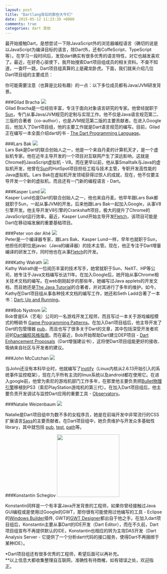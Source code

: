 ```yaml
---
layout: post
title: "Dartlang背后的那些大牛们"
date: 2015-05-12 11:23:39 +0800
comments: true
categories: dart 其他
---
```

最开始接触Dart，是想尝试一下除JavaScript外的浏览器编程语言（确切的说是以JavaScript为编译目标的语言，除Dart外，还有CoffeScript、TypeScript等）。在学习一段时间后，发现dart确实有很多优秀的语言特性，对它也越发喜欢了。最近，在好奇心驱使下，我开始搜索Dart项目组成员的相关资料。不查不知道，一查吓一跳，Dart项目组真算的上是藏龙卧虎。下面，我们就来介绍几位Dart项目组的主要成员：

你可能需要注意（也算是比较有趣）的一点：以下多位成员都有Java/JVM研发背景。

###Gilad Bracha
<img src="{{ root_url }}/images/custom/dart/people/Gilad.jpg" /><br/>
Gilad Bracha是一位经验丰富，专注于面向对象语言研究的专家。他曾经就职于[Sun][1]，专门从事Java/JVM规范的定制与实现工作。他不仅是Java语言规范第二、三版的合著者（co-author），也是JVM规范第二版的主要贡献者。在进入Google后，他加入了Dart项目组，他的主要工作就是Dart语言规范的编写。目前，Gilad正在编写一本全面介绍dart的书 - [The Dart Programming Language][10]。

<!-- more -->
###Lars Bak
<img src="{{ root_url }}/images/custom/dart/people/Lars.jpg" /><br/>
Lars Bak是Dart的联合创始人之一，他是一个来自丹麦的计算机天才，是一个虚拟机专家。他在近年主导开发的一个项目对互联网产生了深远影响，这就是Chrome的JavaScript虚拟机 - V8。而在更早以前，他从事Smalltalk与Java的虚拟机开发，他曾在[Sun][1]的HotSpot项目担任工程与技术主管，专职开发高性能的Java虚拟机。Lars Bak在虚拟机开发领域获得过惊人的成就，现在，他不仅要主导开发一个新的虚拟机，而且还有一门新的编程语言 - Dart。

###Kasper Lund
<img src="{{ root_url }}/images/custom/dart/people/Kasper.jpg" /><br/>
Kasper Lund也是Dart的联合创始人之一，他也来自丹麦。他早年跟Lars Bak都就职于Sun，一起从事JVM的开发。后来他跟Lars Bak一起加入Google，从事V8引擎开发。他主导开发V8引擎的Crankshaft项目，极大的提升了Chrome的JavaScript运行效率。最近，Kasper Lund开始主导开发[Fletch][2]，该项目可能是Dart在移动端发展的重要基础项目。

###Peter von der Ahé
<img src="{{ root_url }}/images/custom/dart/people/Peter.jpg" /><br/>
Peter是一个编译器专家，跟Lars Bak、Kasper Lund一样，早年也就职于Sun，他担任的职位是javac（Java的编译器）的技术主管。现在，他正专注于Dart增量编译的研发工作，同时他也在从事[Fletch][7]的开发。

###Kathy Walrath
<img src="{{ root_url }}/images/custom/dart/people/Kathy.jpg" /><br/>
Kathy Walrath是一位阅历丰富的技术写手，她曾就职于Sun、NeXT、HP等公司，她专注于Java文档编写长达11年。在加入Google后，她开始从事Chrome相关技术文档的编写。在web刚刚起步的那些年，她编写过Java applets的开发文档，而且她还是[The Java Tutorial][8]的合著者，并对其进行了多年的维护。如今，Kathy在Dart项目组从事各种技术文档的编写工作，她还和Seth Ladd合著了一本书：[Dart: Up and Running][9]。

###Bob Nystrom
<img src="{{ root_url }}/images/custom/dart/people/Bob.jpg" /><br/>
Bob曾是EA（艺电）公司的一名游戏开发工程师，而且写过一本关于游戏编程模式的畅销书 [Game Programming Patterns][3]。在加入Dart项目组后，他主导开发了Dart的包管理器 [pub][4]，而且也写了很多关于Dart的文章，其中包括深受开发者欢迎的[Dart编程风格指南][5]。而在最近，Bob开始帮助Dart建立DEP项目 - [Dart Enhancement Proposals][6]（Dart增强建议书），这将使Dart项目组能更好的接收、吸纳来自社区与开发者的建议。

###John McCutchan
<img src="{{ root_url }}/images/custom/dart/people/john.png" /><br/>

当John还没有本科毕业时，他就编写了[inotify][13]（Linux内核从2.6.13开始引入的系统事件监控框架），现在几乎所有主流的linux系统以及android都在使用它。在进入google前，他曾为索尼的游戏机部门工作多年，在那里他主要负责把[Bullet物理引擎][14]移植到PS3（索尼PlayStation游戏机的第三代）。在加入Dart项目组后，他主要负责开发调试与监控Dart应用的重要工具 - [Observatory][15]。

###Natalie Weizenbaum
<img src="{{ root_url }}/images/custom/dart/people/natalie.png" /><br/>

Natalie是Dart项目组中为数不多的女程序员，她是在前端开发中非常流行的CSS扩展语言[Sass][16]的主要贡献者。在Dart项目组中，她负责维护与开发众多基础性library，其中就包括 [pub][17], [test][18], [path][19]等。

###Konstantin Scheglov
<img src="{{ root_url }}/images/custom/dart/people/konstantin.jpg" width="200" height="200"/><br/>

Konstantin同样是一个有丰富Java开发背景的工程师，如果你曾经接触过Java GUI编程或是使用过Google的GWT，那你很有可能使用过他编写的工具 - Eclipse的[Windows Builder][20]插件, GWT的[GWT Designer][21]都出自于他之手。在加入dart项目组后，Konstantin主要从事Dart的IDE开发（Dart Editor），而在不久前，Dart项目组宣布不再提供默认的IDE，Konstantin也相应的转为主攻DAS开发（Dart Analysis Server - 它提供了一个分析dart代码的接口服务，使得Dart不再捆绑于某种IDE）。


*Dart项目组还有很多优秀的工程师，希望后面可以再补充。<br>
**以上信息大都收集整理自互联网，准确性有待商榷，如有错误之处，欢迎指正。


  [1]: http://zh.wikipedia.org/wiki/%E6%98%87%E9%99%BD%E9%9B%BB%E8%85%A6
  [2]: https://github.com/dart-lang/fletch
  [3]: http://gameprogrammingpatterns.com/
  [4]: https://pub.dartlang.org/
  [5]: https://www.dartlang.org/articles/style-guide/
  [6]: https://github.com/dart-lang/dart_enhancement_proposals
  [7]: https://github.com/dart-lang/fletch
  [8]: https://docs.oracle.com/javase/tutorial/
  [9]: https://www.dartlang.org/docs/dart-up-and-running/
  [10]: http://www.amazon.com/Dart-Programming-Language-Gilad-Bracha/dp/0321927702

  [13]: https://zh.wikipedia.org/wiki/Inotify
  [14]: http://bulletphysics.org/wordpress/
  [15]: https://dart-lang.github.io/observatory/
  [16]: http://sass-lang.com/
  [17]: https://github.com/dart-lang/pub
  [18]: https://github.com/dart-lang/test
  [19]: https://github.com/dart-lang/path

  [20]: https://eclipse.org/windowbuilder/
  [21]: https://developers.google.com/web-toolkit/tools/gwtdesigner/
